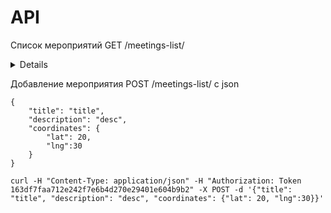 
API
===
Список мероприятий
GET /meetings-list/
<details>
**Request headers:**
`GET /meetings-list/ HTTP/1.1`
`Accept: */*`
`Accept-Encoding: gzip, deflate`
`Authorization: Token 163df7faa712e242f7e6b4d270e29401e604b9b2`
`Connection: keep-alive`
`Host: 185.76.147.143`
`User-Agent: HTTPie/0.9.6`

```python
[
    {
        "coordinates": {
            "lat": 55.739675, 
            "lng": 37.483292
        }, 
        "description": "CAtch", 
        "id": 3, 
        "owner": {
            "about": "", 
            "avatar": null, 
            "first_name": "", 
            "href": "http://185.76.147.143/user-detail/1/", 
            "id": 1, 
            "photos": [
                {
                    "photo": "/uploads/1.png"
                }, 
                {
                    "photo": "/uploads/1.png"
                }, 
                {
                    "photo": "/uploads/1.png"
                }, 
                {
                    "photo": "/uploads/1.png"
                }, 
                {
                    "photo": "/uploads/1.png"
                }, 
                {
                    "photo": "/uploads/1.png"
                }, 
                {
                    "photo": "/uploads/1.png"
                }
            ], 
            "username": "w3data"
        }, 
        "subway": null, 
        "title": "Catch pokemons together"
    }, 
    {
        "coordinates": {
            "lat": 55.795105, 
            "lng": 37.676239
        }, 
        "description": "d1", 
        "id": 6, 
        "owner": {
            "about": "", 
            "avatar": null, 
            "first_name": "", 
            "href": "http://185.76.147.143/user-detail/2/", 
            "id": 2, 
            "photos": [], 
            "username": "qq"
        }, 
        "subway": null, 
        "title": "t1"
    }, 
    {
        "coordinates": {
            "lat": 55.761702, 
            "lng": 37.624397
        }, 
        "description": "CAtch", 
        "id": 1, 
        "owner": {
            "about": "", 
            "avatar": null, 
            "first_name": "", 
            "href": "http://185.76.147.143/user-detail/1/", 
            "id": 1, 
            "photos": [
                {
                    "photo": "/uploads/1.png"
                }, 
                {
                    "photo": "/uploads/1.png"
                }, 
                {
                    "photo": "/uploads/1.png"
                }, 
                {
                    "photo": "/uploads/1.png"
                }, 
                {
                    "photo": "/uploads/1.png"
                }, 
                {
                    "photo": "/uploads/1.png"
                }, 
                {
                    "photo": "/uploads/1.png"
                }
            ], 
            "username": "w3data"
        }, 
        "subway": null, 
        "title": "Catch pokemons together"
    }
]
```
</details>

Добавление мероприятия
POST /meetings-list/
c json 
```
{
    "title": "title", 
    "description": "desc", 
    "coordinates": {
        "lat": 20, 
        "lng":30
    }
}
```
`curl -H "Content-Type: application/json" -H "Authorization: Token 163df7faa712e242f7e6b4d270e29401e604b9b2" -X POST -d '{"title": "title", "description": "desc", "coordinates": {"lat": 20, "lng":30}}'`